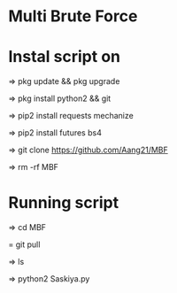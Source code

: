 # Multi Brute Force











# Instal script on
=> pkg update && pkg upgrade

=> pkg install python2 && git

=> pip2 install requests mechanize

=> pip2 install futures bs4

=> git clone https://github.com/Aang21/MBF

=> rm -rf MBF

# Running script

=> cd MBF

= git pull

=> ls

=> python2 Saskiya.py
